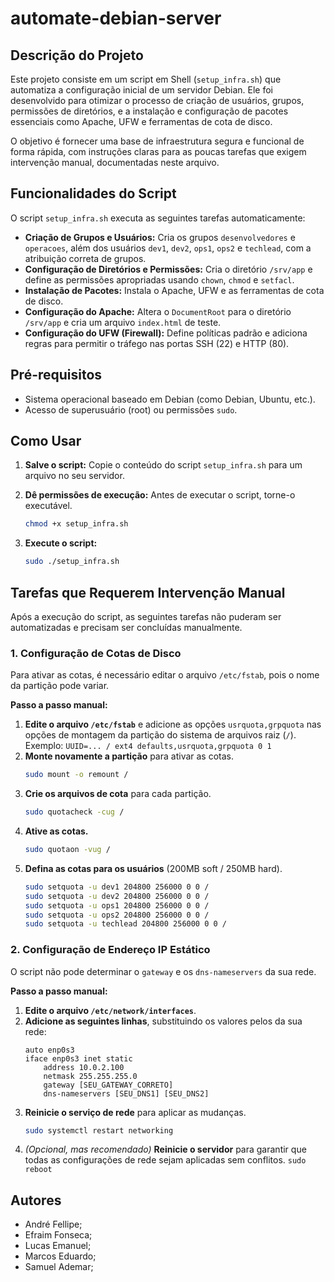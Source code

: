 # automate-debian-server

## Descrição do Projeto

Este projeto consiste em um script em Shell (`setup_infra.sh`) que automatiza a configuração inicial de um servidor Debian. Ele foi desenvolvido para otimizar o processo de criação de usuários, grupos, permissões de diretórios, e a instalação e configuração de pacotes essenciais como Apache, UFW e ferramentas de cota de disco.

O objetivo é fornecer uma base de infraestrutura segura e funcional de forma rápida, com instruções claras para as poucas tarefas que exigem intervenção manual, documentadas neste arquivo.

## Funcionalidades do Script

O script `setup_infra.sh` executa as seguintes tarefas automaticamente:
- **Criação de Grupos e Usuários:** Cria os grupos `desenvolvedores` e `operacoes`, além dos usuários `dev1`, `dev2`, `ops1`, `ops2` e `techlead`, com a atribuição correta de grupos.
- **Configuração de Diretórios e Permissões:** Cria o diretório `/srv/app` e define as permissões apropriadas usando `chown`, `chmod` e `setfacl`.
- **Instalação de Pacotes:** Instala o Apache, UFW e as ferramentas de cota de disco.
- **Configuração do Apache:** Altera o `DocumentRoot` para o diretório `/srv/app` e cria um arquivo `index.html` de teste.
- **Configuração do UFW (Firewall):** Define políticas padrão e adiciona regras para permitir o tráfego nas portas SSH (22) e HTTP (80).

## Pré-requisitos

- Sistema operacional baseado em Debian (como Debian, Ubuntu, etc.).
- Acesso de superusuário (root) ou permissões `sudo`.

## Como Usar

1.  **Salve o script:** Copie o conteúdo do script `setup_infra.sh` para um arquivo no seu servidor.

2.  **Dê permissões de execução:** Antes de executar o script, torne-o executável.
    ```bash
    chmod +x setup_infra.sh
    ```

3.  **Execute o script:**
    ```bash
    sudo ./setup_infra.sh
    ```

## Tarefas que Requerem Intervenção Manual

Após a execução do script, as seguintes tarefas não puderam ser automatizadas e precisam ser concluídas manualmente.

### 1. Configuração de Cotas de Disco

Para ativar as cotas, é necessário editar o arquivo `/etc/fstab`, pois o nome da partição pode variar.

**Passo a passo manual:**
1.  **Edite o arquivo `/etc/fstab`** e adicione as opções `usrquota,grpquota` nas opções de montagem da partição do sistema de arquivos raiz (`/`).
    Exemplo: `UUID=... / ext4 defaults,usrquota,grpquota 0 1`
2.  **Monte novamente a partição** para ativar as cotas.
    ```bash
    sudo mount -o remount /
    ```
3.  **Crie os arquivos de cota** para cada partição.
    ```bash
    sudo quotacheck -cug /
    ```
4.  **Ative as cotas.**
    ```bash
    sudo quotaon -vug /
    ```
5.  **Defina as cotas para os usuários** (200MB soft / 250MB hard).
    ```bash
    sudo setquota -u dev1 204800 256000 0 0 /
    sudo setquota -u dev2 204800 256000 0 0 /
    sudo setquota -u ops1 204800 256000 0 0 /
    sudo setquota -u ops2 204800 256000 0 0 /
    sudo setquota -u techlead 204800 256000 0 0 /
    ```
### 2. Configuração de Endereço IP Estático

O script não pode determinar o `gateway` e os `dns-nameservers` da sua rede.

**Passo a passo manual:**
1.  **Edite o arquivo `/etc/network/interfaces`**.
2.  **Adicione as seguintes linhas**, substituindo os valores pelos da sua rede:
    ```
    auto enp0s3
    iface enp0s3 inet static
        address 10.0.2.100
        netmask 255.255.255.0
        gateway [SEU_GATEWAY_CORRETO]
        dns-nameservers [SEU_DNS1] [SEU_DNS2]
    ```
3.  **Reinicie o serviço de rede** para aplicar as mudanças.
    ```bash
    sudo systemctl restart networking
    ```
4.   *(Opcional, mas recomendado)* **Reinicie o servidor** para garantir que todas as configurações de rede sejam aplicadas sem conflitos.
    ```
    sudo reboot
    ```

## Autores

- André Fellipe;
- Efraim Fonseca;
- Lucas Emanuel;
- Marcos Eduardo;
- Samuel Ademar;
